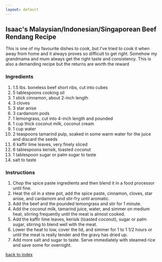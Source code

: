 ```yaml
---
layout: default
---
```


<!---
This is a comment. Note the triple dash to start, but double to end
-->

## Isaac's Malaysian/Indonesian/Singaporean Beef Rendang Recipe
<!---
Put your name or github username somewhere
-->
This is one of my favourite dishes to cook, but I've tried to cook it when away from home and it always proves so difficult to get right. Somehow my grandmama and mum always get the right taste and consistency.
This is also a demanding recipe but the returns are worth the reward

### Ingredients
1. 1.5 lbs. boneless beef short ribs, cut into cubes
2. 5 tablespoons cooking oil
3. 1 stick cinnamon, about 2-inch length
4. 3 cloves
5. 3 star anise
6. 3 cardamom pods
7. 1 lemongrass, cut into 4-inch length and pounded
8. 1 cup thick coconut milk, coconut cream
9. 1 cup water
10. 2 teaspoons tamarind pulp, soaked in some warm water for the juice and discard the seeds
11. 6 kaffir lime leaves, very finely sliced
12. 6 tablespoons kerisik, toasted coconut
13. 1 tablespoon sugar or palm sugar to taste
14. salt to taste

### Instructions
1. Chop the spice paste ingredients and then blend it in a food processor until fine.
2. Heat the oil in a stew pot, add the spice paste, cinnamon, cloves, star anise, and cardamom and stir-fry until aromatic. 
3. Add the beef and the pounded lemongrass and stir for 1 minute. 
4. Add the coconut milk, tamarind juice, water, and simmer on medium heat, stirring frequently until the meat is almost cooked. 
5. Add the kaffir lime leaves, kerisik (toasted coconut), sugar or palm sugar, stirring to blend well with the meat.
6. Lower the heat to low, cover the lid, and simmer for 1 to 1 1/2 hours or until the meat is really tender and the gravy has dried up. 
7. Add more salt and sugar to taste. Serve immediately with steamed rice and save some for overnight.

<!--
Keep this link to return to the index
-->
[back to index](../)
